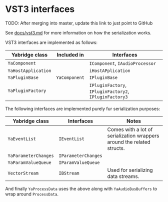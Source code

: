 # VST3 interfaces

TODO: After merging into master, update this link to just point to GitHub

See [docs/vst3.md](../../../../docs/vst3.md) for more information on how the
serialization works.

VST3 interfaces are implemented as follows:

| Yabridge class      | Included in   | Interfaces                                             |
| ------------------- | ------------- | ------------------------------------------------------ |
| `YaComponent`       |               | `IComponent`, `IAudioProcessor`                        |
| `YaHostApplication` |               | `iHostAPplication`                                     |
| `YaPluginBase`      | `YaComponent` | `IPluginBase`                                          |
| `YaPluginFactory`   |               | `IPluginFactory`, `IPluginFactory2`, `IPluginFactory3` |

The following interfaces are implemented purely fur serialization purposes:

| Yabridge class       | Interfaces          | Notes                                                                  |
| -------------------- | ------------------- | ---------------------------------------------------------------------- |
| `YaEventList`        | `IEventList`        | Comes with a lot of serialization wrappers around the related structs. |
| `YaParameterChanges` | `IParameterChanges` |                                                                        |
| `YaParamValueQueue`  | `IParamValueQueue`  |                                                                        |
| `VectorStream`       | `IBStream`          | Used for serializing data streams.                                     |

And finally `YaProcessData` uses the above along with `YaAudioBusBuffers` to
wrap around `ProcessData`.
